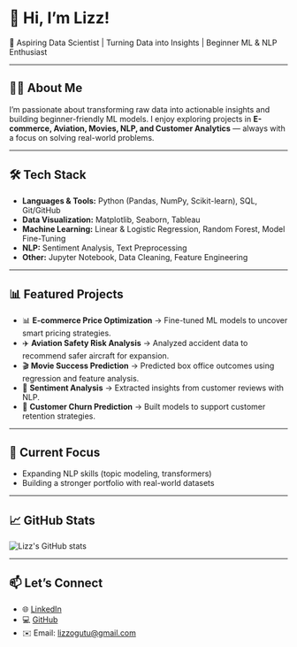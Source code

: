 # 👋 Hi, I’m Lizz!  
🚀 Aspiring Data Scientist | Turning Data into Insights | Beginner ML & NLP Enthusiast  

---

## 👩‍💻 About Me  
I’m passionate about transforming raw data into actionable insights and building beginner-friendly ML models. I enjoy exploring projects in **E-commerce, Aviation, Movies, NLP, and Customer Analytics** — always with a focus on solving real-world problems.  

---

## 🛠️ Tech Stack  
- **Languages & Tools:** Python (Pandas, NumPy, Scikit-learn), SQL, Git/GitHub  
- **Data Visualization:** Matplotlib, Seaborn, Tableau  
- **Machine Learning:** Linear & Logistic Regression, Random Forest, Model Fine-Tuning  
- **NLP:** Sentiment Analysis, Text Preprocessing  
- **Other:** Jupyter Notebook, Data Cleaning, Feature Engineering  

---

## 📊 Featured Projects  
- 📊 **E-commerce Price Optimization** → Fine-tuned ML models to uncover smart pricing strategies.  
- ✈️ **Aviation Safety Risk Analysis** → Analyzed accident data to recommend safer aircraft for expansion.  
- 🎬 **Movie Success Prediction** → Predicted box office outcomes using regression and feature analysis.  
- 💬 **Sentiment Analysis** → Extracted insights from customer reviews with NLP.  
- 🔄 **Customer Churn Prediction** → Built models to support customer retention strategies.  

---

## 🌱 Current Focus  
- Expanding NLP skills (topic modeling, transformers)  
- Building a stronger portfolio with real-world datasets  

---

## 📈 GitHub Stats  
![Lizz's GitHub stats](https://github-readme-stats.vercel.app/api?username=yourusername&show_icons=true&theme=radical)  

---

## 📫 Let’s Connect  
- 🌐 [LinkedIn](https://www.linkedin.com/in/elizabeth-ogutu-36222b1a6/) 
- 💻 [GitHub](https://github.com/yourusername)  
- ✉️ Email: lizzogutu@gmail.com
